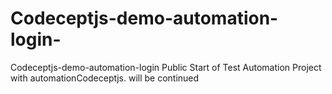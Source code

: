 # Codeceptjs-demo-automation-login-
Codeceptjs-demo-automation-login Public Start of Test Automation Project with automationCodeceptjs. will be continued

